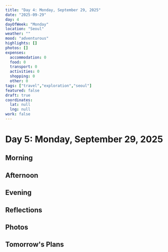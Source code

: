 ```yaml
---
title: "Day 4: Monday, September 29, 2025"
date: "2025-09-29"
day: 4
dayOfWeek: "Monday"
location: "Seoul"
weather: ""
mood: "adventurous"
highlights: []
photos: []
expenses:
  accommodation: 0
  food: 0
  transport: 0
  activities: 0
  shopping: 0
  other: 0
tags: ["travel","exploration","seoul"]
featured: false
draft: true
coordinates:
  lat: null
  lng: null
work: false
---
```

# Day 5: Monday, September 29, 2025

## Morning

## Afternoon

## Evening

## Reflections

## Photos

## Tomorrow's Plans
